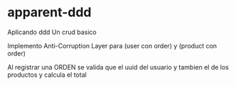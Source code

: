 # apparent-ddd
Aplicando ddd
Un crud basico

Implemento Anti-Corruption Layer
para (user con order) y (product con order)

Al registrar una ORDEN se valida que el uuid del usuario
y tambien el de los productos y calcula el total
